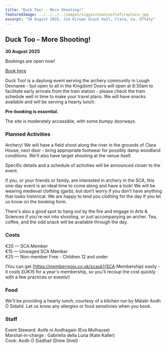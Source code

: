 ```yaml
---
title: "Duck Too! - More Shooting!"
featuredImage: ../../../../images/sigginstowncastlefireplace.jpg
excerpt: "30 August 2025. Jim Kirwan Scout Hall, Clara, Co. Offaly"
---
```


## Duck Too - More Shooting!

**30 August 2025**

Bookings are open now!

<div class="text-center m-4">
  <a class="btn btn-warning shadow m-2 w-50" href="https://fienta.com/duck-a-fun-day-of-throwing-sticks-at-targets-125566"><i class="fas fa-ticket-alt me-1 m"></i> Book here</a><br />
</div>

Duck Too! is a daylong event serving the archery community in Lough Devnaree - but open to all in the Kingdom! Doors will open at 8:30am to facilitate early arrivals from the train station - please check the train schedule well in time to make your travel plans. We will have snacks available and will be serving a hearty lunch.

**Pre-booking is essential.** 

The site is moderately accessible, with some bumpy doorways. 

### Planned Activities

Archery! We will have a field shoot along the river in the grounds of Clara House, next door - bring appropriate footwear for possibly damp woodland conditions. We'll also have target shooting at the venue itself.

Specific details and a schedule of activities will be announced closer to the event.  

If you, or your friends or family, are interested in archery in the SCA, this one-day event is an ideal time to come along and have a look! We will be wearing medieval clothing (garb), but don’t worry if you don’t have anything that looks historical. We are happy to lend you clothing for the day if you let us know on the booking form. 

There's also a good spot to hang out by the fire and engage in Arts & Sciences if you're not into shooting, or just accompanying an archer. Tea, coffee, and the odd snack will be available through the day.

### Costs

€20 — SCA Member  
€15 — Unwaged SCA Member   
€25 — Non-member
Free - Children 12 and under

(You can get [https://membermojo.co.uk/scauk](SCA Membership) easily - it costs £UK15 for a year's membership, so you'll recoup the cost quickly with a few practices or events!)

### Food

We'll be providing a hearty lunch, courtesy of a kitchen run by Máistir Aodh Ó Sidahil. Let us know any allergies or food sensitivies when you book.

### Staff

Event Steward: Aoife ní Aodhagain (Eva Mulhause)  
Marshal-in-charge : Gabriella della Luna (Kate Kaller)  
Cook: Aodh Ó Siadhail (Drew Shiel)
 
<!-- <div class="text-center m-4">
  <a class="btn btn-warning shadow m-2 w-50" href="https://fienta.com/springtimerevel"><i class="fas fa-ticket-alt me-1 m"></i> Book here</a><br />
</div> -->
